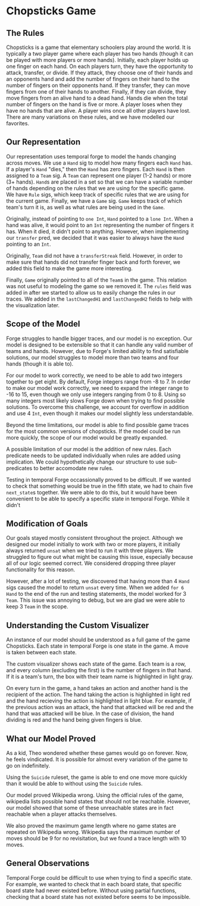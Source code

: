 # Chopsticks Game

## The Rules
Chopsticks is a game that elementary schoolers play around the world. It is typically a two player game where each player has two hands (though it can be played with more players or more hands). Initially, each player holds up one finger on each hand. On each players turn, they have the opportunity to attack, transfer, or divide. If they attack, they choose one of their hands and an opponents hand and add the number of fingers on their hand to the number of fingers on their opponents hand. If they transfer, they can move fingers from one of their hands to another. Finally, if they can divide, they move fingers from an alive hand to a dead hand. Hands die when the total number of fingers on the hand is five or more. A player loses when they have no hands that are alive. A player wins once all other players have lost. There are many variations on these rules, and we have modelled our favorites.

## Our Representation
Our representation uses temporal forge to model the hands changing across moves. We use a `Hand` sig to model how many fingers each `Hand` has. If a player's `Hand` "dies," then the `Hand` has zero fingers. Each `Hand` is then assigned to a `Team` sig. A `Team` can represent one player (1-2 hands) or more (3+ hands). `Hand`s are placed in a set so that we can have a variable number of hands depending on the rules that we are using for the specific game. We have `Rule` sigs, which keep track of specific rules that we are using for the current game. Finally, we have a `Game` sig. `Game` keeps track of which team's turn it is, as well as what rules are being used in the `Game`.

Originally, instead of pointing to `one Int`, `Hand` pointed to a `lone Int`. When a hand was alive, it would point to an `Int` representing the number of fingers it has. When it died, it didn't point to anything. However, when implementing our `transfer` pred, we decided that it was easier to always have the `Hand` pointing to an `Int`.

Originally, `Team` did not have a `transferStreak` field. However, in order to make sure that hands did not transfer finger back and forth forever, we added this field to make the game more interesting.

Finally, `Game` originally pointed to all of the `Team`s in the game. This relation was not useful to modeling the game so we removed it. The `rules` field was added in after we started to allow us to easily change the rules in our traces. We added in the `lastChangedH1` and `lastChangedH2` fields to help with the visualization later.

## Scope of the Model
Forge struggles to handle bigger traces, and our model is no exception. Our model is designed to be extensible so that it can handle any valid number of teams and hands. However, due to Forge's limited ability to find satisfiable solutions, our model struggles to model more than two teams and four hands (though it is able to). 

For our model to work correctly, we need to be able to add two integers together to get eight. By default, Forge integers range from -8 to 7. In order to make our model work correctly, we need to expand the integer range to -16 to 15, even though we only use integers ranging from 0 to 8. Using so many integers most likely slows Forge down when trying to find possible solutions. To overcome this challenge, we account for overflow in addition and use 4 `Int`, even though it makes our model slightly less understandable.

Beyond the time limitations, our model is able to find possible game traces for the most common versions of chopsticks. If the model could be run more quickly, the scope of our model would be greatly expanded.

A possible limitation of our model is the addition of new rules. Each predicate needs to be updated individually when rules are added using implication. We could hypothetically change our structure to use sub-predicates to better accomodate new rules.

Testing in temporal Forge occassionally proved to be difficult. If we wanted to check that something would be true in the fifth state, we had to chain five `next_state`s together. We were able to do this, but it would have been convenient to be able to specify a specific state in temporal Forge. While it didn't 

## Modification of Goals
Our goals stayed mostly consistent throughout the project. Although we designed our model initially to work with two or more players, it initially always returned `unsat` when we tried to run it with three players. We struggled to figure out what might be causing this issue, especially because all of our logic seemed correct. We considered dropping three player functionality for this reason.

However, after a lot of testing, we discovered that having more than 4 `Hand` sigs caused the model to return `unsat` every time. When we added `for 6 Hand` to the end of the run and testing statements, the model worked for 3 `Team`. This issue was annoying to debug, but we are glad we were able to keep 3 `Team` in the scope.

## Understanding the Custom Visualizer
An instance of our model should be understood as a full game of the game Chopsticks. Each state in temporal Forge is one state in the game. A move is taken between each state.

The custom visualizer shows each state of the game. Each team is a row, and every column (excluding the first) is the number of fingers in that hand. If it is a team's turn, the box with their team name is highlighted in light gray. 

On every turn in the game, a hand takes an action and another hand is the recipient of the action. The hand taking the action is highlighted in light red and the hand recieving the action is highlighted in light blue. For example, if the previous action was an attack, the hand that attacked will be red and the hand that was attacked will be blue. In the case of division, the hand dividing is red and the hand being given fingers is blue.

## What our Model Proved
As a kid, Theo wondered whether these games would go on forever. Now, he feels vindicated. It is possible for almost every variation of the game to go on indefinitely.

Using the `Suicide` ruleset, the game is able to end one move more quickly than it would be able to without using the `Suicide` rules.

Our model proved Wikipedia wrong. Using the official rules of the game, wikipedia lists possible hand states that should not be reachable. However, our model showed that some of these unreachable states are in fact reachable when a player attacks themselves. 

We also proved the maximum game length where no game states are repeated on Wikipedia wrong. Wikipedia says the maximum number of moves should be 9 for no revisitation, but we found a trace length with 10 moves.

## General Observations
Temporal Forge could be difficult to use when trying to find a specific state. For example, we wanted to check that in each board state, that specific board state had never existed before. Without using partial functions, checking that a board state has not existed before seems to be impossible.